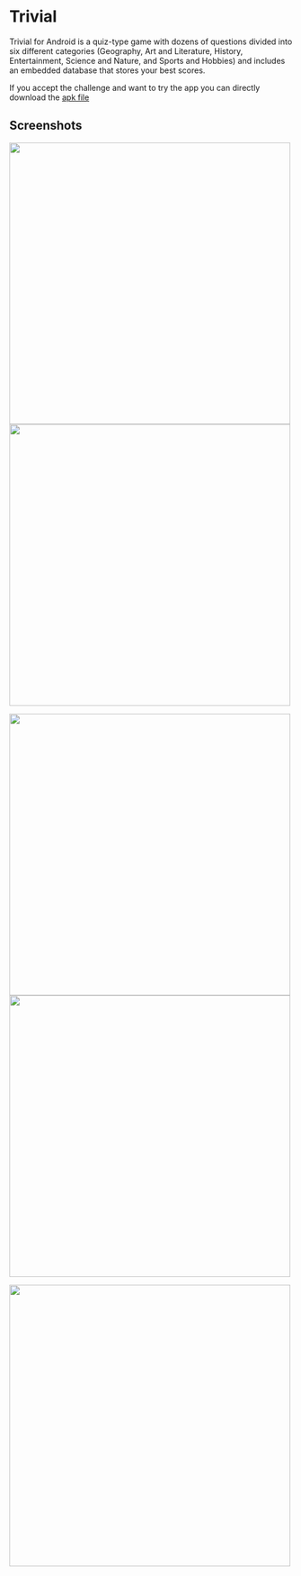 # Trivial

Trivial for Android is a quiz-type game with dozens of questions divided into six different categories (Geography, Art and Literature, History, Entertainment, Science and Nature, and Sports and Hobbies) and includes an embedded database that stores your best scores.

If you accept the challenge and want to try the app you can directly download the [apk file](trivial.apk)

## Screenshots

<img src="screenshots/screenshot-1.jpg" width="500"> <img src="screenshots/screenshot-2.jpg" width="500">

<img src="screenshots/screenshot-3.jpg" width="500"> <img src="screenshots/screenshot-4.jpg" width="500">

<img src="screenshots/screenshot-5.jpg" width="500">
